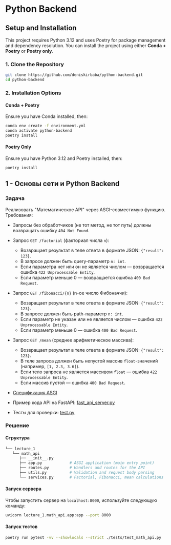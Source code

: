 # Python Backend

## Setup and Installation

This project requires Python 3.12 and uses Poetry for package management and dependency resolution. You can install the project using either **Conda + Poetry** or **Poetry only**.

### 1. Clone the Repository

```bash
git clone https://github.com/deniskirbaba/python-backend.git
cd python-backend
```

### 2. Installation Options

#### Conda + Poetry

Ensure you have Conda installed, then:

```bash
conda env create -f environment.yml
conda activate python-backend
poetry install
```

#### Poetry Only

Ensure you have Python 3.12 and Poetry installed, then:

```bash
poetry install
```

## 1 - Основы сети и Python Backend

### Задача

Реализовать "Математическое API" через ASGI-совместимую функцию. Требования:

- Запросы без обработчиков (не тот метод, не тот путь) должны возвращать ошибку `404 Not Found`.

- Запрос `GET /factorial` (факториал числа `n`):

  - Возвращает результат в теле ответа в формате JSON: `{"result": 123}`.
  - В запросе должен быть query-параметр `n: int`.
  - Если параметра нет или он не является числом — возвращается ошибка `422 Unprocessable Entity`.
  - Если параметр меньше 0 — возвращается ошибка `400 Bad Request`.

- Запрос `GET /fibonacci/{n}` (n-ое число Фибоначчи):

  - Возвращает результат в теле ответа в формате JSON: `{"result": 123}`.
  - В запросе должен быть path-параметр `n: int`.
  - Если параметр не указан или не является числом — ошибка `422 Unprocessable Entity`.
  - Если параметр меньше 0 — ошибка `400 Bad Request`.

- Запрос `GET /mean` (среднее арифметическое массива):

  - Возвращает результат в теле ответа в формате JSON: `{"result": 123}`.
  - В теле запроса должен быть непустой массив `float`-значений (например, `[1, 2.3, 3.6]`).
  - Если тело запроса не является массивом `float` — ошибка `422 Unprocessable Entity`.
  - Если массив пустой — ошибка `400 Bad Request`.

- [Спецификация ASGI](https://asgi.readthedocs.io/en/latest/specs/www.html#http)

- Пример кода API на FastAPI: [fast_api_server.py](/lecture_1/learning-scripts/fast_api_server.py)

- Тесты для проверки: [test.py](/tests/test_math_api.py)

### Решение

#### Структура

```bash
└── lecture_1
   └── math_api
      ├── __init__.py
      ├── app.py            # ASGI application (main entry point)
      ├── routes.py         # Handlers and routes for the API
      ├── utils.py          # Validation and request body parsing
      └── services.py       # Factorial, Fibonacci, mean calculations
```

#### Запуск сервера

   Чтобы запустить сервер на `localhost:8000`, используйте следующую команду:

   ```bash
   uvicorn lecture_1.math_api.app:app --port 8000
   ```

#### Запуск тестов

```bash
poetry run pytest -vv --showlocals --strict ./tests/test_math_api.py
```
